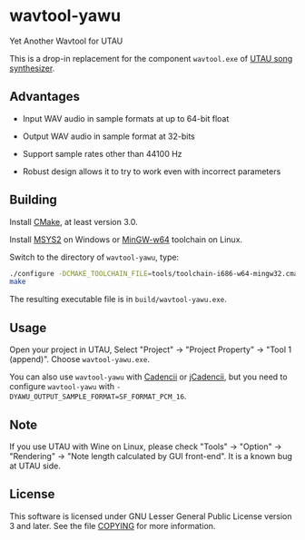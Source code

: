 wavtool-yawu
============

Yet Another Wavtool for UTAU

This is a drop-in replacement for the component `wavtool.exe` of [UTAU song synthesizer](http://utau2008.web.fc2.com/).

## Advantages

- Input WAV audio in sample formats at up to 64-bit float

- Output WAV audio in sample format at 32-bits

- Support sample rates other than 44100 Hz

- Robust design allows it to try to work even with incorrect parameters

## Building

Install [CMake](http://www.cmake.org/), at least version 3.0.

Install [MSYS2](https://msys2.github.io) on Windows or [MinGW-w64](http://mingw-w64.org/) toolchain on Linux.

Switch to the directory of `wavtool-yawu`, type:

```bash
./configure -DCMAKE_TOOLCHAIN_FILE=tools/toolchain-i686-w64-mingw32.cmake -DCMAKE_EXE_LINKER_FLAGS=-static
make
```

The resulting executable file is in `build/wavtool-yawu.exe`.

## Usage

Open your project in UTAU, Select "Project" -> "Project Property" -> "Tool 1 (append)". Choose `wavtool-yawu.exe`.

You can also use `wavtool-yawu` with [Cadencii](http://osdn.jp/projects/cadencii/) or [jCadencii](https://packages.debian.org/sid/main/jcadencii), but you need to configure `wavtool-yawu` with `-DYAWU_OUTPUT_SAMPLE_FORMAT=SF_FORMAT_PCM_16`.

## Note

If you use UTAU with Wine on Linux, please check "Tools" -> "Option" -> "Rendering" -> "Note length calculated by GUI front-end". It is a known bug at UTAU side.

## License

This software is licensed under GNU Lesser General Public License version 3 and later. See the file [COPYING](COPYING) for more information.

